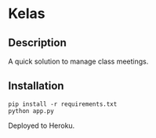 # Kelas

## Description

A quick solution to manage class meetings.

## Installation
```
pip install -r requirements.txt
python app.py
``` 

Deployed to Heroku.
